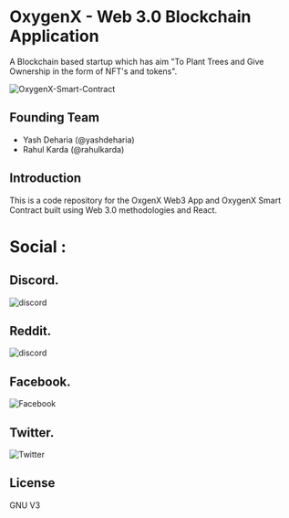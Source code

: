 # OxygenX - Web 3.0 Blockchain Application
A Blockchain based startup which has aim "To Plant Trees and Give Ownership in the form of NFT's and tokens".

![OxygenX-Smart-Contract](https://github.com/rahulkarda/oxygenx-smart-contract/blob/master/client/images/oxygenx-smart-contract.png?raw=true)

## Founding Team 
- Yash Deharia (@yashdeharia)
- Rahul Karda (@rahulkarda)

## Introduction
This is a code repository for the OxgenX Web3 App and OxygenX Smart Contract built using Web 3.0 methodologies and React.

# Social :

## Discord.
<img src="https://img.shields.io/badge/Discord-7289DA?style=for-the-badge&logo=discord&logoColor=white" alt="discord"/>

## Reddit.
<img src="https://aleen42.github.io/badges/src/reddit.svg" alt="discord"/>

## Facebook.
<img src="https://img.shields.io/badge/Facebook-0978E1?style=for-the-badge&logo=Facebook&logoColor=white" alt="Facebook"/>

## Twitter.
<img src="https://img.shields.io/badge/Twitter-1C93E4?style=for-the-badge&logo=Twitter&logoColor=white" alt="Twitter"/>


## License
GNU V3 


